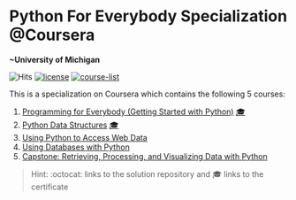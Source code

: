 # Python For Everybody Specialization @Coursera
__~University of Michigan__

![Hits](https://hits.seeyoufarm.com/api/count/incr/badge.svg?url=https://github.com/anishLearnsToCode/python-for-everybody)
[![license](https://img.shields.io/badge/LICENSE-MIT-<COLOR>.svg)](LICENSE)
[![course-list](https://img.shields.io/badge/course-list-1f72ff.svg)](https://github.com/anishLearnsToCode/course-list)

This is a specialization on Coursera which contains the following 5 courses:

1. [Programming for Everybody (Getting Started with Python)](https://www.coursera.org/learn/python?specialization=python) [🎓](https://coursera.org/verify/D5K85FFC6FZT)
1. [Python Data Structures](https://www.coursera.org/learn/python-data?specialization=python) [🎓](https://www.coursera.org/verify/W6M2HC2WW79T)
1. [Using Python to Access Web Data](https://www.coursera.org/learn/python-network-data?specialization=python)
1. [Using Databases with Python](https://www.coursera.org/learn/python-databases?specialization=python)
1. [Capstone: Retrieving, Processing, and Visualizing Data with Python](https://www.coursera.org/learn/python-data-visualization)

> Hint: :octocat: links to the solution repository and 🎓 links to the certificate
